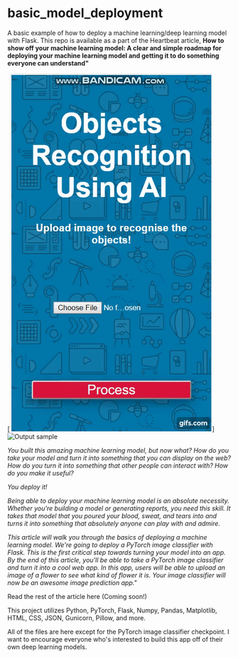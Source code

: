 # basic_model_deployment
A basic example of how to deploy a machine learning/deep learning model with Flask. This repo is available as a part of the Heartbeat article, **How to show off your machine learning model: A clear and simple roadmap for deploying your machine learning model and getting it to do something everyone can understand"** 


[![Demo Object Recognisation](Object_detect_vid.gif)]
![Output sample](https://github.com/ajasmin/camstudio-mousedown-highlight/raw/master/android_vid_test.gif)

*You built this amazing machine learning model, but now what?
How do you take your model and turn it into something that you can display on the web? How do you turn it into something that other people can interact with? How do you make it useful?*

*You deploy it!*

*Being able to deploy your machine learning model is an absolute necessity. Whether you're building a model or generating reports, you need this skill.  It takes that model that you poured your blood, sweat, and tears into and turns it into something that absolutely anyone can play with and admire.*

*This article will walk you through the basics of deploying a machine learning model. We're going to deploy a PyTorch image classifier with Flask. This is the first critical step towards turning your model into an app. 
By the end of this article, you'll be able to take a PyTorch image classifier and turn it into a cool web app. In this app, users will be able to upload an image of a flower to see what kind of flower it is. Your image classifier will now be an awesome image prediction app."*

Read the rest of the article here (Coming soon!)


This project utilizes Python, PyTorch, Flask, Numpy, Pandas, Matplotlib, HTML, CSS, JSON, Gunicorn, Pillow, and more.

All of the files are here except for the PyTorch image classifier checkpoint. I want to encourage everyone who's interested to build this app off of their own deep learning models.
